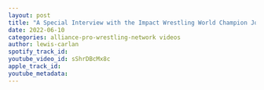 ```yaml
---
layout: post
title: "A Special Interview with the Impact Wrestling World Champion Josh Alexander"
date: 2022-06-10
categories: alliance-pro-wrestling-network videos
author: lewis-carlan
spotify_track_id: 
youtube_video_id: sShrDBcMx8c
apple_track_id: 
youtube_metadata: 
---
```

